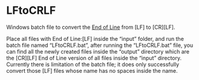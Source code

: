 LFtoCRLF
========

Windows batch file to convert the [End of Line](http://en.wikipedia.org/wiki/Newline) from [LF] to [CR][LF].

Place all files with End of Line:[LF] inside the “input” folder, and run the batch file named “LFtoCRLF.bat”, after running the “LFtoCRLF.bat” file, you can find all the newly created files inside the “output” directory which are the [CR][LF] End of Line version of all files inside the “input” directory. Currently there is limitation of the batch file; it does only successfully convert those [LF] files whose name has no spaces inside the name.
